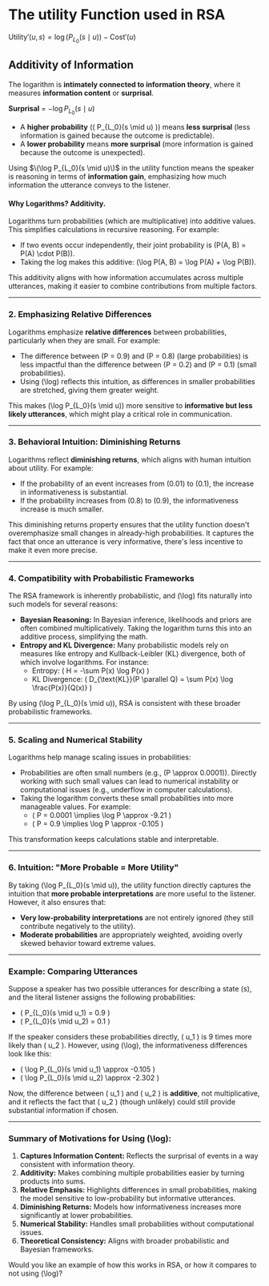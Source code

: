 # The utility Function used in RSA

$\text{Utility}'(u, s) = \log (P_{L_0}(s \mid u)) - \text{Cost}'(u)$

## Additivity of Information 

The logarithm is **intimately connected to information theory**, where it measures **information content** or **surprisal**. 

**Surprisal** = $-\log P_{L_0}(s \mid u)$

- A **higher probability** (\( P_{L_0}(s \mid u) \)) means **less surprisal** (less information is gained because the outcome is predictable).
- A **lower probability** means **more surprisal** (more information is gained because the outcome is unexpected).

Using $\(\log P_{L_0}(s \mid u)\)$ in the utility function means the speaker is reasoning in terms of **information gain**, emphasizing how much information the utterance conveys to the listener.

#### Why Logarithms? Additivity.
Logarithms turn probabilities (which are multiplicative) into additive values. This simplifies calculations in recursive reasoning. For example:
- If two events occur independently, their joint probability is \(P(A, B) = P(A) \cdot P(B)\).
- Taking the log makes this additive: \(\log P(A, B) = \log P(A) + \log P(B)\).

This additivity aligns with how information accumulates across multiple utterances, making it easier to combine contributions from multiple factors.

---

### 2. **Emphasizing Relative Differences**
Logarithms emphasize **relative differences** between probabilities, particularly when they are small. For example:
- The difference between \(P = 0.9\) and \(P = 0.8\) (large probabilities) is less impactful than the difference between \(P = 0.2\) and \(P = 0.1\) (small probabilities).
- Using \(\log\) reflects this intuition, as differences in smaller probabilities are stretched, giving them greater weight.

This makes \(\log P_{L_0}(s \mid u)\) more sensitive to **informative but less likely utterances**, which might play a critical role in communication.

---

### 3. **Behavioral Intuition: Diminishing Returns**
Logarithms reflect **diminishing returns**, which aligns with human intuition about utility. For example:
- If the probability of an event increases from \(0.01\) to \(0.1\), the increase in informativeness is substantial.
- If the probability increases from \(0.8\) to \(0.9\), the informativeness increase is much smaller.

This diminishing returns property ensures that the utility function doesn't overemphasize small changes in already-high probabilities. It captures the fact that once an utterance is very informative, there's less incentive to make it even more precise.

---

### 4. **Compatibility with Probabilistic Frameworks**
The RSA framework is inherently probabilistic, and \(\log\) fits naturally into such models for several reasons:
- **Bayesian Reasoning:** In Bayesian inference, likelihoods and priors are often combined multiplicatively. Taking the logarithm turns this into an additive process, simplifying the math.
- **Entropy and KL Divergence:** Many probabilistic models rely on measures like entropy and Kullback-Leibler (KL) divergence, both of which involve logarithms. For instance:
  - Entropy: \( H = -\sum P(x) \log P(x) \)
  - KL Divergence: \( D_{\text{KL}}(P \parallel Q) = \sum P(x) \log \frac{P(x)}{Q(x)} \)

By using \(\log P_{L_0}(s \mid u)\), RSA is consistent with these broader probabilistic frameworks.

---

### 5. **Scaling and Numerical Stability**
Logarithms help manage scaling issues in probabilities:
- Probabilities are often small numbers (e.g., \(P \approx 0.0001\)). Directly working with such small values can lead to numerical instability or computational issues (e.g., underflow in computer calculations).
- Taking the logarithm converts these small probabilities into more manageable values. For example:
  - \( P = 0.0001 \implies \log P \approx -9.21 \)
  - \( P = 0.9 \implies \log P \approx -0.105 \)

This transformation keeps calculations stable and interpretable.

---

### 6. **Intuition: "More Probable = More Utility"**
By taking \(\log P_{L_0}(s \mid u)\), the utility function directly captures the intuition that **more probable interpretations** are more useful to the listener. However, it also ensures that:
- **Very low-probability interpretations** are not entirely ignored (they still contribute negatively to the utility).
- **Moderate probabilities** are appropriately weighted, avoiding overly skewed behavior toward extreme values.

---

### Example: Comparing Utterances
Suppose a speaker has two possible utterances for describing a state \(s\), and the literal listener assigns the following probabilities:

- \( P_{L_0}(s \mid u_1) = 0.9 \)
- \( P_{L_0}(s \mid u_2) = 0.1 \)

If the speaker considers these probabilities directly, \( u_1 \) is 9 times more likely than \( u_2 \). However, using \(\log\), the informativeness differences look like this:

- \( \log P_{L_0}(s \mid u_1) \approx -0.105 \)
- \( \log P_{L_0}(s \mid u_2) \approx -2.302 \)

Now, the difference between \( u_1 \) and \( u_2 \) is **additive**, not multiplicative, and it reflects the fact that \( u_2 \) (though unlikely) could still provide substantial information if chosen.

---

### Summary of Motivations for Using \(\log\):
1. **Captures Information Content:** Reflects the surprisal of events in a way consistent with information theory.
2. **Additivity:** Makes combining multiple probabilities easier by turning products into sums.
3. **Relative Emphasis:** Highlights differences in small probabilities, making the model sensitive to low-probability but informative utterances.
4. **Diminishing Returns:** Models how informativeness increases more significantly at lower probabilities.
5. **Numerical Stability:** Handles small probabilities without computational issues.
6. **Theoretical Consistency:** Aligns with broader probabilistic and Bayesian frameworks.

Would you like an example of how this works in RSA, or how it compares to not using \(\log\)?
